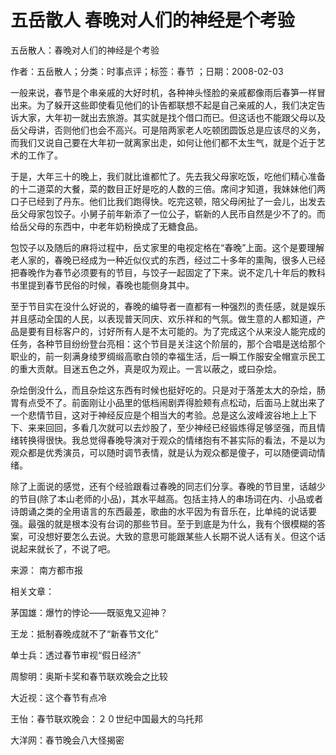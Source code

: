 # 五岳散人  春晚对人们的神经是个考验

五岳散人：春晚对人们的神经是个考验

作者：五岳散人；分类：时事点评；标签：春节 ；日期：2008-02-03

一般来说，春节是个串亲戚的大好时机，各种神头怪脸的亲戚都像雨后春笋一样冒出来。为了躲开这些即使看见他们的讣告都联想不起是自己亲戚的人，我们决定告诉大家，大年初一就出去旅游。其实就是找个借口而已。但这话也不能跟父母以及岳父母讲，否则他们也会不高兴。可是陪两家老人吃顿团圆饭总是应该尽的义务，而我们又说自己要在大年初一就离家出走，如何让他们都不太生气，就是个近于艺术的工作了。

于是，大年三十的晚上，我们就比谁都忙了。先去我父母家吃饭，吃他们精心准备的十二道菜的大餐，菜的数目正好是吃的人数的三倍。席间才知道，我妹妹他们两口子已经到了丹东。他们比我们跑得快。吃完这顿，陪父母闲扯了一会儿，出发去岳父母家包饺子。小舅子前年新添了一位公子，崭新的人民币自然是少不了的。而给岳父母的东西中，中老年奶粉换成了无糖食品。

包饺子以及随后的麻将过程中，岳丈家里的电视定格在“春晚”上面。这个是要理解老人家的，春晚已经成为一种近似仪式的东西，经过二十多年的熏陶，很多人已经把春晚作为春节必须要有的节目，与饺子一起固定了下来。说不定几十年后的教科书里提到春节民俗的时候，春晚也能侧身其中。

至于节目实在没什么好说的，春晚的编导者一直都有一种强烈的责任感，就是娱乐并且感动全国的人民，以表现普天同庆、欢乐祥和的气氛。做生意的人都知道，产品是要有目标客户的，讨好所有人是不太可能的。为了完成这个从来没人能完成的任务，各种节目纷纷登台亮相：这个节目是关注这个阶层的，那个合唱是送给那个职业的，前一刻满身绫罗绸缎高歌白领的幸福生活，后一瞬工作服安全帽宣示民工的重大贡献。目迷五色之外，真是叹为观止。一言以蔽之，或曰杂烩。

杂烩倒没什么，而且杂烩这东西有时候也挺好吃的。只是对于落差太大的杂烩，肠胃有点受不了。前面刚让小品里的低档闹剧弄得脸颊有点松动，后面马上就出来了一个悲情节目，这对于神经反应是个相当大的考验。总是这么波峰波谷地上上下下、来来回回，多看几次就可以去炒股了，至少神经已经锻炼得足够坚强，而且情绪转换得很快。我总觉得春晚导演对于观众的情绪抱有不甚实际的看法，不是以为观众都是优秀演员，可以随时调节表情，就是认为观众都是傻子，可以随便调动情绪。

除了上面说的感觉，还有个经验跟看过春晚的同志们分享。春晚的节目里，话越少的节目(除了本山老师的小品)，其水平越高。包括主持人的串场词在内、小品或者诗朗诵之类的全用语言的东西最差，歌曲的水平因为有音乐在，比单纯的说话要强。最强的就是根本没有台词的那些节目。至于到底是为什么，我有个很模糊的答案，可没想好要怎么去说。大致的意思可能跟某些人长期不说人话有关。但这个话说起来就长了，不说了吧。

来源： 南方都市报



相关文章：

茅国雄：爆竹的悖论——既驱鬼又迎神？

王龙：抵制春晚成就不了“新春节文化”

单士兵：透过春节审视“假日经济”

周黎明：奥斯卡奖和春节联欢晚会之比较

大近视：这个春节有点冷

王怡：春节联欢晚会：２０世纪中国最大的乌托邦

大洋网：春节晚会八大怪揭密